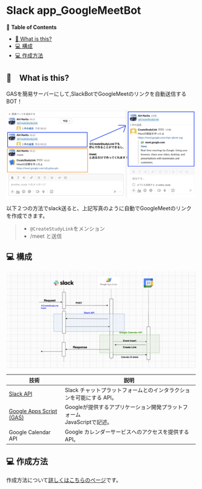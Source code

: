 # Slack app_GoogleMeetBot

🚩 **Table of Contents**

- [🧐 What is this?](#🧐Whatisthis?)
- [💻 構成](#💻構成)
- [💻 作成方法](#💻作成方法)

## 🧐　What is this?

GASを簡易サーバーにして,SlackBotでGoogleMeetのリンクを自動送信するBOT！

![Alt text](readme_pic/slack.png)

以下２つの方法でslack送ると、上記写真のように自動でGoogleMeetのリンクを作成できます。
>
> - `@CreateStudyLink`をメンション
> - /meet と送信

## 💻 構成

![Alt text](readme_pic/drawio.png)

| 技術 | 説明 |
| --- | --- |
| [Slack API](https://api.slack.com/) | Slack チャットプラットフォームとのインタラクションを可能にする API。 |
| [Google Apps Script (GAS)](https://www.google.com/script/start/) | Googleが提供するアプリケーション開発プラットフォーム<br />JavaScriptで記述。 |
| Google Calendar API | Google カレンダーサービスへのアクセスを提供する API。 |

## 💻 作成方法

作成方法について[詳しくはこちらのページ](How_to_create.md)です。
